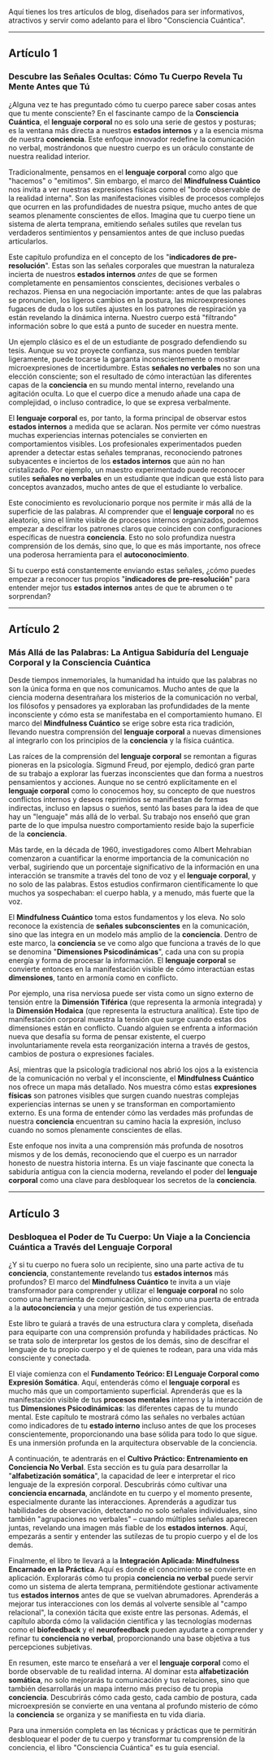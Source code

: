 Aquí tienes los tres artículos de blog, diseñados para ser informativos, atractivos y servir como adelanto para el libro "Consciencia Cuántica".

---

## Artículo 1

### Descubre las Señales Ocultas: Cómo Tu Cuerpo Revela Tu Mente Antes que Tú

¿Alguna vez te has preguntado cómo tu cuerpo parece saber cosas antes que tu mente consciente? En el fascinante campo de la **Consciencia Cuántica**, el **lenguaje corporal** no es solo una serie de gestos y posturas; es la ventana más directa a nuestros **estados internos** y a la esencia misma de nuestra **conciencia**. Este enfoque innovador redefine la comunicación no verbal, mostrándonos que nuestro cuerpo es un oráculo constante de nuestra realidad interior.

Tradicionalmente, pensamos en el **lenguaje corporal** como algo que "hacemos" o "emitimos". Sin embargo, el marco del **Mindfulness Cuántico** nos invita a ver nuestras expresiones físicas como el "borde observable de la realidad interna". Son las manifestaciones visibles de procesos complejos que ocurren en las profundidades de nuestra psique, mucho antes de que seamos plenamente conscientes de ellos. Imagina que tu cuerpo tiene un sistema de alerta temprana, emitiendo señales sutiles que revelan tus verdaderos sentimientos y pensamientos antes de que incluso puedas articularlos.

Este capítulo profundiza en el concepto de los "**indicadores de pre-resolución**". Estas son las señales corporales que muestran la naturaleza incierta de nuestros **estados internos** *antes* de que se formen completamente en pensamientos conscientes, decisiones verbales o rechazos. Piensa en una negociación importante: antes de que las palabras se pronuncien, los ligeros cambios en la postura, las microexpresiones fugaces de duda o los sutiles ajustes en los patrones de respiración ya están revelando la dinámica interna. Nuestro cuerpo está "filtrando" información sobre lo que está a punto de suceder en nuestra mente.

Un ejemplo clásico es el de un estudiante de posgrado defendiendo su tesis. Aunque su voz proyecte confianza, sus manos pueden temblar ligeramente, puede tocarse la garganta inconscientemente o mostrar microexpresiones de incertidumbre. Estas **señales no verbales** no son una elección consciente; son el resultado de cómo interactúan las diferentes capas de la **conciencia** en su mundo mental interno, revelando una agitación oculta. Lo que el cuerpo dice a menudo añade una capa de complejidad, o incluso contradice, lo que se expresa verbalmente.

El **lenguaje corporal** es, por tanto, la forma principal de observar estos **estados internos** a medida que se aclaran. Nos permite ver cómo nuestras muchas experiencias internas potenciales se convierten en comportamientos visibles. Los profesionales experimentados pueden aprender a detectar estas señales tempranas, reconociendo patrones subyacentes e inciertos de los **estados internos** que aún no han cristalizado. Por ejemplo, un maestro experimentado puede reconocer sutiles **señales no verbales** en un estudiante que indican que está listo para conceptos avanzados, mucho antes de que el estudiante lo verbalice.

Este conocimiento es revolucionario porque nos permite ir más allá de la superficie de las palabras. Al comprender que el **lenguaje corporal** no es aleatorio, sino el límite visible de procesos internos organizados, podemos empezar a descifrar los patrones claros que coinciden con configuraciones específicas de nuestra **conciencia**. Esto no solo profundiza nuestra comprensión de los demás, sino que, lo que es más importante, nos ofrece una poderosa herramienta para el **autoconocimiento**.

Si tu cuerpo está constantemente enviando estas señales, ¿cómo puedes empezar a reconocer tus propios "**indicadores de pre-resolución**" para entender mejor tus **estados internos** antes de que te abrumen o te sorprendan?

---

## Artículo 2

### Más Allá de las Palabras: La Antigua Sabiduría del Lenguaje Corporal y la Consciencia Cuántica

Desde tiempos inmemoriales, la humanidad ha intuido que las palabras no son la única forma en que nos comunicamos. Mucho antes de que la ciencia moderna desentrañara los misterios de la comunicación no verbal, los filósofos y pensadores ya exploraban las profundidades de la mente inconsciente y cómo esta se manifestaba en el comportamiento humano. El marco del **Mindfulness Cuántico** se erige sobre esta rica tradición, llevando nuestra comprensión del **lenguaje corporal** a nuevas dimensiones al integrarlo con los principios de la **conciencia** y la física cuántica.

Las raíces de la comprensión del **lenguaje corporal** se remontan a figuras pioneras en la psicología. Sigmund Freud, por ejemplo, dedicó gran parte de su trabajo a explorar las fuerzas inconscientes que dan forma a nuestros pensamientos y acciones. Aunque no se centró explícitamente en el **lenguaje corporal** como lo conocemos hoy, su concepto de que nuestros conflictos internos y deseos reprimidos se manifiestan de formas indirectas, incluso en lapsus o sueños, sentó las bases para la idea de que hay un "lenguaje" más allá de lo verbal. Su trabajo nos enseñó que gran parte de lo que impulsa nuestro comportamiento reside bajo la superficie de la **conciencia**.

Más tarde, en la década de 1960, investigadores como Albert Mehrabian comenzaron a cuantificar la enorme importancia de la comunicación no verbal, sugiriendo que un porcentaje significativo de la información en una interacción se transmite a través del tono de voz y el **lenguaje corporal**, y no solo de las palabras. Estos estudios confirmaron científicamente lo que muchos ya sospechaban: el cuerpo habla, y a menudo, más fuerte que la voz.

El **Mindfulness Cuántico** toma estos fundamentos y los eleva. No solo reconoce la existencia de **señales subconscientes** en la comunicación, sino que las integra en un modelo más amplio de la **conciencia**. Dentro de este marco, la **conciencia** se ve como algo que funciona a través de lo que se denomina "**Dimensiones Psicodinámicas**", cada una con su propia energía y forma de procesar la información. El **lenguaje corporal** se convierte entonces en la manifestación visible de cómo interactúan estas **dimensiones**, tanto en armonía como en conflicto.

Por ejemplo, una risa nerviosa puede ser vista como un signo externo de tensión entre la **Dimensión Tiférica** (que representa la armonía integrada) y la **Dimensión Hodaica** (que representa la estructura analítica). Este tipo de manifestación corporal muestra la tensión que surge cuando estas dos dimensiones están en conflicto. Cuando alguien se enfrenta a información nueva que desafía su forma de pensar existente, el cuerpo involuntariamente revela esta reorganización interna a través de gestos, cambios de postura o expresiones faciales.

Así, mientras que la psicología tradicional nos abrió los ojos a la existencia de la comunicación no verbal y el inconsciente, el **Mindfulness Cuántico** nos ofrece un mapa más detallado. Nos muestra cómo estas **expresiones físicas** son patrones visibles que surgen cuando nuestras complejas experiencias internas se unen y se transforman en comportamiento externo. Es una forma de entender cómo las verdades más profundas de nuestra **conciencia** encuentran su camino hacia la expresión, incluso cuando no somos plenamente conscientes de ellas.

Este enfoque nos invita a una comprensión más profunda de nosotros mismos y de los demás, reconociendo que el cuerpo es un narrador honesto de nuestra historia interna. Es un viaje fascinante que conecta la sabiduría antigua con la ciencia moderna, revelando el poder del **lenguaje corporal** como una clave para desbloquear los secretos de la **conciencia**.

---

## Artículo 3

### Desbloquea el Poder de Tu Cuerpo: Un Viaje a la Conciencia Cuántica a Través del Lenguaje Corporal

¿Y si tu cuerpo no fuera solo un recipiente, sino una parte activa de tu **conciencia**, constantemente revelando tus **estados internos** más profundos? El marco del **Mindfulness Cuántico** te invita a un viaje transformador para comprender y utilizar el **lenguaje corporal** no solo como una herramienta de comunicación, sino como una puerta de entrada a la **autoconciencia** y una mejor gestión de tus experiencias.

Este libro te guiará a través de una estructura clara y completa, diseñada para equiparte con una comprensión profunda y habilidades prácticas. No se trata solo de interpretar los gestos de los demás, sino de descifrar el lenguaje de tu propio cuerpo y el de quienes te rodean, para una vida más consciente y conectada.

El viaje comienza con el **Fundamento Teórico: El Lenguaje Corporal como Expresión Somática**. Aquí, entenderás cómo el **lenguaje corporal** es mucho más que un comportamiento superficial. Aprenderás que es la manifestación visible de tus **procesos mentales** internos y la interacción de tus **Dimensiones Psicodinámicas**: las diferentes capas de tu mundo mental. Este capítulo te mostrará cómo las señales no verbales actúan como indicadores de tu **estado interno** incluso antes de que los proceses conscientemente, proporcionando una base sólida para todo lo que sigue. Es una inmersión profunda en la arquitectura observable de la conciencia.

A continuación, te adentrarás en el **Cultivo Práctico: Entrenamiento en Conciencia No Verbal**. Esta sección es tu guía para desarrollar la "**alfabetización somática**", la capacidad de leer e interpretar el rico lenguaje de la expresión corporal. Descubrirás cómo cultivar una **conciencia encarnada**, anclándote en tu cuerpo y el momento presente, especialmente durante las interacciones. Aprenderás a agudizar tus habilidades de observación, detectando no solo señales individuales, sino también "agrupaciones no verbales" – cuando múltiples señales aparecen juntas, revelando una imagen más fiable de los **estados internos**. Aquí, empezarás a sentir y entender las sutilezas de tu propio cuerpo y el de los demás.

Finalmente, el libro te llevará a la **Integración Aplicada: Mindfulness Encarnado en la Práctica**. Aquí es donde el conocimiento se convierte en aplicación. Explorarás cómo tu propia **conciencia no verbal** puede servir como un sistema de alerta temprana, permitiéndote gestionar activamente tus **estados internos** antes de que se vuelvan abrumadores. Aprenderás a mejorar tus interacciones con los demás al volverte sensible al "campo relacional", la conexión tácita que existe entre las personas. Además, el capítulo aborda cómo la validación científica y las tecnologías modernas como el **biofeedback** y el **neurofeedback** pueden ayudarte a comprender y refinar tu **conciencia no verbal**, proporcionando una base objetiva a tus percepciones subjetivas.

En resumen, este marco te enseñará a ver el **lenguaje corporal** como el borde observable de tu realidad interna. Al dominar esta **alfabetización somática**, no solo mejorarás tu comunicación y tus relaciones, sino que también desarrollarás un mapa interno más preciso de tu propia **conciencia**. Descubrirás cómo cada gesto, cada cambio de postura, cada microexpresión se convierte en una ventana al profundo misterio de cómo la **conciencia** se organiza y se manifiesta en tu vida diaria.

Para una inmersión completa en las técnicas y prácticas que te permitirán desbloquear el poder de tu cuerpo y transformar tu comprensión de la conciencia, el libro "Consciencia Cuántica" es tu guía esencial.